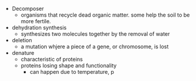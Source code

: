 - Decomposer
	- organisms that recycle dead organic matter. some help the soil to be more fertile.
- dehydration synthesis
	- synthesizes two molecules together by the removal of water
- deletion
	- a mutation whjere a piece of a gene, or chromosome, is lost
- denature
	- characteristic of proteins
	- proteins losing shape and functionality
		- can happen due to temperature, p